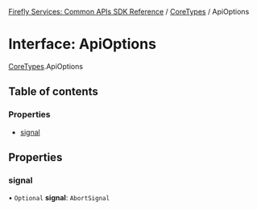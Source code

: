 [Firefly Services: Common APIs SDK Reference](../index.md) / [CoreTypes](../modules/CoreTypes.md) / ApiOptions

# Interface: ApiOptions

[CoreTypes](../modules/CoreTypes.md).ApiOptions

## Table of contents

### Properties

- [signal](CoreTypes.ApiOptions.md#signal)

## Properties

### signal

• `Optional` **signal**: `AbortSignal`
